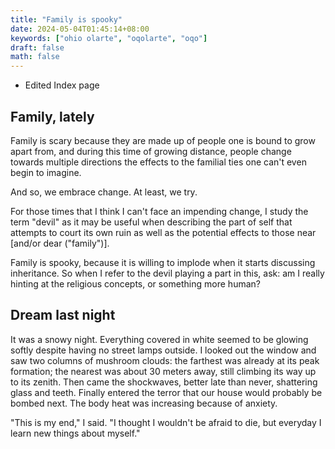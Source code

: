 ```yaml
---
title: "Family is spooky"
date: 2024-05-04T01:45:14+08:00
keywords: ["ohio olarte", "oqolarte", "oqo"]
draft: false
math: false
---
```


- Edited Index page

## Family, lately

Family is scary because they are made up of people one is bound to grow
apart from, and during this time of growing distance, people change
towards multiple directions the effects to the familial ties one can't
even begin to imagine.

And so, we embrace change. At least, we try.

For those times that I think I can't face an impending change, I study
the term "devil" as it may be useful when describing the part of self
that attempts to court its own ruin as well as the potential effects to
those near [and/or dear ("family")].

Family is spooky, because it is willing to implode when it starts
discussing inheritance. So when I refer to the devil playing a part in
this, ask: am I really hinting at the religious concepts, or something
more human?

## Dream last night

It was a snowy night. Everything covered in white seemed to be glowing
softly despite having no street lamps outside. I looked out the window
and saw two columns of mushroom clouds: the farthest was already at its
peak formation; the nearest was about 30 meters away, still climbing its
way up to its zenith. Then came the shockwaves, better late than never,
shattering glass and teeth. Finally entered the terror that our house
would probably be bombed next. The body heat was increasing because of
anxiety.

"This is my end," I said. "I thought I wouldn't be afraid to die, but
everyday I learn new things about myself."
